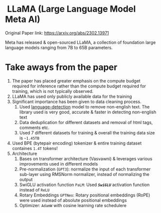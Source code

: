 #  LLaMA (Large Language Model Meta AI)

Original Paper link: https://arxiv.org/abs/2302.13971

Meta has released & open-sourced LLaMA, a collection of foundation large language models ranging from 7B to 65B parameters.

# Take aways from the paper

1. The paper has placed greater emphasis on the compute budget required for inference rather than the compute budget required for training, which is not typically observed.
2. LLaMA has used only publicly available data for the training
3. Significant importance has been given to  data cleaning process.
   1. Used [language-detection](https://fasttext.cc/docs/en/language-identification.html) model to remove non-english text. The library used is very good, accurate & faster in detecting non-english text
   2. Data deduplication for different datasets and removal of html tags, comments etc.
   3. Used 7 different datasets for training & overall the training data size is `~1.45TB`
4. Used BPE (bytepair encoding) tokenizer & entire training dataset containes `1.4T` tokens!
5. Architecture
   1. Bases on transformer architecture (Vasvawni) & leverages various improvements used in different models
   2. Pre-normalization (`GPT3`): normalize the input of each transformer sub-layer using  RMSNorm normalizer, instead of normalizing the output
   3. SwiGLU activation function `PaLM`: Used __*`SwiGLU`*__ activation function instead of `ReLU`
   4. Rotary Embeddings `GPTNeo`: Rotary positional embeddings (RoPE) were used instead of absolute positional embeddings
   5. Optimizer: `AdamW` with cosine learning rate schedulere
